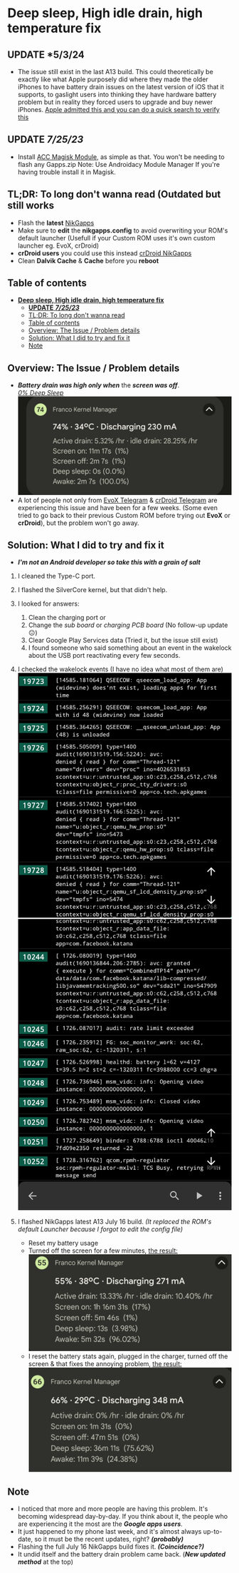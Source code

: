 # **Deep sleep, High idle drain, high temperature fix**

## **UPDATE** ***5/3/24**
- The issue still exist in the last A13 build. This could theoretically be exactly like what Apple purposely did where they made the older iPhones to have battery drain issues on the latest version of iOS that it supports, to gaslight users into thinking they have hardware battery problem but in reality they forced users to upgrade and buy newer iPhones.
[Apple admitted this and you can do a quick search to verify this](https://letmegooglethat.com/?q=apple+admits+planned+iphone+battery+failure)

## **UPDATE** ***7/25/23***

- Install [ACC Magisk Module](https://github.com/VR-25/acc), as simple as that. You won't be needing to flash any Gapps.zip
Note: Use Androidacy Module Manager If you're having trouble install it in Magisk.

## TL;DR: To long don't wanna read (**Outdated** but still works

- Flash the **latest** [NikGapps](https://sourceforge.net/projects/nikgapps/files/Releases/)
- Make sure to **edit** the **nikgapps.config** to avoid overwriting your ROM's default launcher (Usefull if your Custom ROM uses it's own custom launcher eg. EvoX, crDroid)
- **crDroid users** you could use this instead [crDroid NikGapps](https://sourceforge.net/projects/nikgapps/files/Elite-Releases/Gwolf2u/NikGapps-T/)
- Clean **Dalvik Cache** & **Cache** before you **reboot**

## Table of contents

- [**Deep sleep, High idle drain, high temperature fix**](#deep-sleep-high-idle-drain-high-temperature-fix)
  - [**UPDATE** ***7/25/23***](#update-72523)
  - [TL;DR: To long don't wanna read](#tldr-to-long-dont-wanna-read)
  - [Table of contents](#table-of-contents)
  - [Overview: The Issue / Problem details](#overview-the-issue--problem-details)
  - [Solution: What I did to try and fix it](#solution-what-i-did-to-try-and-fix-it)
  - [Note](#note)

## Overview: The Issue / Problem details

- ***Battery drain was high only when*** the ***screen was off***.  
[*0% Deep Sleep*](./Screenshot_20230724-005714_Evolution-X.jpg) ![deep sleep screenshot](./Screenshot_20230724-005714_Evolution-X.jpg)
- A lot of people not only from [EvoX Telegram](https://t.me/EvolutionXBeryllium) & [crDroid Telegram](https://t.me/crDroidPoco) are experiencing this issue and have been for a few weeks. (Some even tried to go back to their previous Custom ROM before trying out **EvoX** or **crDroid**), but the problem won't go away.
  
## Solution: What I did to try and fix it

- ***I'm not an Android developer so take this with a grain of salt***

1. I cleaned the Type-C port.
2. I flashed the SilverCore kernel, but that didn't help.
3. I looked for answers:
   1. Clean the charging port or
   2. Change the *sub board* or *charging PCB board* (No follow-up update 😐)
   3. Clear Google Play Services data (Tried it, but the issue still exist)
   4. I found someone who said something about an event in the wakelock about the USB port reactivating every few seconds.

4. I checked the wakelock events (I have no idea what most of them are) ![wakelock screenshot](./Screenshot_20230724-010040_FKM.jpg) ![wakelock screenshot 2](./Screenshot_20230724-022807_FKM.jpg)

5. I flashed NikGapps latest A13 July 16 build. *(It replaced the ROM's default Launcher because I forgot to edit the config file)*

   - Reset my battery usage
   - Turned off the screen for a few minutes, [the result:](./Screenshot_20230724-021352_Pixel.jpg)
  ![result](./Screenshot_20230724-021352_Pixel.jpg)
   - I reset the battery stats again, plugged in the charger, turned off the screen & that fixes the annoying problem, [the result:](Screenshot_20230724-032349_Pixel.jpg)
  ![Battery drain, high idle, deep sleep fix](Screenshot_20230724-032349_Pixel.jpg)

## Note

- I noticed that more and more people are having this problem. It's becoming widespread day-by-day. If you think about it, the people who are experiencing it the most are the ***Google apps users***.
- It just happened to my phone last week, and it's almost always up-to-date, so it must be the recent updates, right? ***(probably)***
- Flashing the full July 16 NikGapps build fixes it. ***(Coincidence?)***
- It undid itself and the battery drain problem came back. (***New updated method*** at the top)